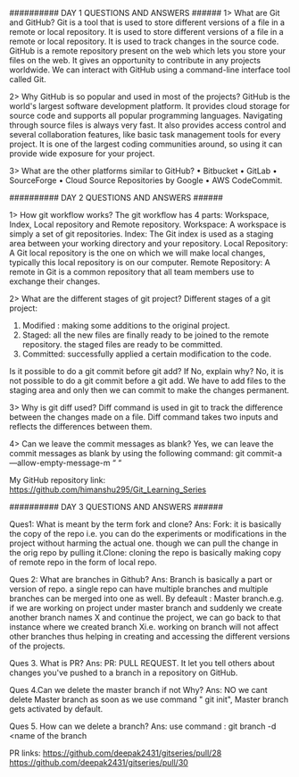 ##########    DAY 1 QUESTIONS AND ANSWERS ######
1> What are Git and GitHub?
Git is a tool that is used to store different versions of a file in a remote or local repository. It is used to store different versions of a file in a remote or local repository. It is used to track changes in the source code. 
GitHub is a remote repository present on the web which lets you store your files on the web. It gives an opportunity to contribute in any projects worldwide. We can interact with GitHub using a command-line interface tool called Git.

2> Why GitHub is so popular and used in most of the projects?
GitHub is the world's largest software development platform. It provides cloud storage for source code and supports all popular programming languages. Navigating through source files is always very fast.  It also provides access control and several collaboration features, like basic task management tools for every project. It is one of the largest coding communities around, so using it can provide wide exposure for your project.

3> What are the other platforms similar to GitHub?
•	Bitbucket
•	GitLab
•	SourceForge
•	Cloud Source Repositories by Google
•	AWS CodeCommit. 





##########    DAY 2 QUESTIONS AND ANSWERS ######

1> How git workflow works?
The git workflow has 4 parts: Workspace, Index, Local repository and Remote repository.
Workspace: A workspace is simply a set of git repositories.
Index: The Git index is used as a staging area between your working directory and your repository. 
Local Repository: A Git local repository is the one on which we will make local changes, typically this local repository is on our computer.
Remote Repository: A remote in Git is a common repository that all team members use to exchange their changes. 

2> What are the different stages of git project?
Different stages of a git project:
1. Modified : making some additions to the original project.
2. Staged:  all the new files are finally ready to be joined to the remote repository. the staged files are ready to be committed.
3. Committed: successfully applied a certain modification to the code.

Is it possible to do a git commit before git add? If No, explain why?
No, it is not possible to do a git commit before a git add.
We have to add files to the staging area and only then we can commit to make the changes permanent.

3> Why is git diff used?
Diff command is used in git to track the difference between the changes made on a file. Diff command takes two inputs and reflects the differences between them.

4> Can we leave the commit messages as blank?
Yes, we can leave the commit messages as blank by using the following command:
git commit-a —allow-empty-message-m “ “

My GitHub repository link:
https://github.com/himanshu295/Git_Learning_Series





##########    DAY 3 QUESTIONS AND ANSWERS ######

Ques1: What is meant by the term fork and clone?
Ans: Fork: it is basically the copy of the repo i.e. you can do the experiments or modifications in the project without harming the actual one. though we can pull the change in the orig repo by pulling it.Clone: cloning the repo is basically making copy of remote repo in the form of local repo. 

Ques 2: What are branches in Github?
Ans: Branch is basically a part or version of repo. a single repo can have multiple branches and multiple branches can be merged into one as well. By defeault : Master branch.e.g. if we are working on project under master branch and suddenly we create another branch names X and continue the project, we can go back to that instance where we created branch Xi.e. working on branch will not affect other branches thus helping in creating and accessing the different versions of the projects. 

Ques 3. What is PR?
Ans: PR: PULL REQUEST. It let you tell others about changes you've pushed to a branch in a repository on GitHub. 

Ques 4.Can we delete the master branch if not Why?
Ans: NO we cant delete Master branch as soon as we use command " git init", Master branch gets activated by default. 

Ques 5. How can we delete a branch? 
Ans: use command : git branch -d <name of the branch

PR links:
https://github.com/deepak2431/gitseries/pull/28
https://github.com/deepak2431/gitseries/pull/30

